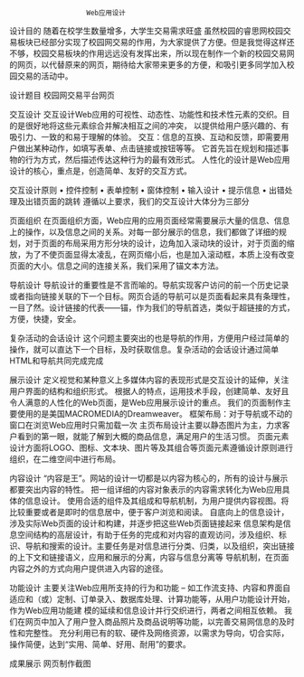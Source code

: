                        Web应用设计
设计目的
随着在校学生数量增多，大学生交易需求旺盛 虽然校园的睿思网校园交易板块已经部分实现了校园网交易的作用，为大家提供了方便。但是我觉得这样还不够，校园交易板块的作用远远没有发挥出来，所以现在制作一个新的校园交易网的网页，以代替原来的网页，期待给大家带来更多的方便，和吸引更多同学加入校园交易的活动中。

设计题目
 校园网交易平台网页

交互设计
交互设计Web应用的可视性、动态性、功能性和技术性元素的交织。目的是很好地将这些元素综合并解决相互之间的冲突，
以提供给用户感兴趣的、有吸引力、一致的和易于理解的体验。
交互：信息的互换、互动和反馈，即需要用户做出某种动作，如填写表单、点击链接或按钮等等。
它首先旨在规划和描述事物的行为方式，然后描述传达这种行为的最有效形式。
人性化的设计是Web应用设计的核心，重点是，创造简单、友好的交互方式。

交互设计原则
• 控件控制
• 表单控制
• 窗体控制
• 输入设计
• 提示信息
• 出错处理及出错页面的跳转
遵循以上要求，我们的交互设计大体分为三部分

页面组织
在页面组织方面，Web应用的应用页面经常需要展示大量的信息、信息上的操作，以及信息之间的关系。对每一部分展示的信息，我们都做了详细的规划，对于页面的布局采用方形分块的设计，边角加入滚动块的设计，对于页面的缩放，为了不使页面显得太凌乱，在网页缩小后，也是加入滚动框，本质上没有改变页面的大小。信息之间的连接关系，我们采用了锚文本方法。

导航设计
导航设计的重要性是不言而喻的。导航实现客户访问的前一个历史记录或者指向链接关联的下一个目标。网页合适的导航可以是页面看起来具有条理性，一目了然。设计链接的代表——锚，作为我们的导航首选，类似于超链接的方式，方便，快捷，安全。

复杂活动的会话设计
这个问题主要突出的也是导航的作用，方便用户经过简单的操作，就可以直达下一个目标，及时获取信息。复杂活动的会话设计通过简单HTML和导航共同完成完成

展示设计
定义视觉和某种意义上多媒体内容的表现形式是交互设计的延伸，关注用户界面的结构和组织形式。
根据人的特点，运用技术手段，创建简单、友好且令人满意的人性化的Web页面，是Web应用展示设计的重点。
我们的页面制作主要使用的是美国MACROMEDIA的Dreamweaver。
框架布局：对于导航或不动的窗口在浏览Web应用时只需加载一次
主页布局设计主要以静态图片为主，力求客户看到的第一眼，就能了解到大概的商品信息，满足用户的生活习惯。
页面元素设计方面将LOGO、图标、文本块、图片等及其组合等页面元素遵循设计原则进行组织，在二维空间中进行布局。

内容设计
“内容是王”。网站的设计一切都是以内容为核心的，所有的设计与展示都要突出内容的特性。
把一组详细的内容对象表示的内容需求转化为Web应用具体的信息设计。
使用合适的组件及其组成和导航机制，为用户提供内容视图。将比较重要或者是即时的信息居中，便于客户浏览和阅读。
自底向上的信息设计，涉及实际Web页面的设计和构建，并逐步把这些Web页面链接起来
信息架构是信息空间结构的高层设计，有助于任务的完成和对内容的直观访问，涉及组织、标识、导航和搜索的设计。主要任务是对信息进行分类、归类，以及组织，突出链接的上下文和链接语义，应用和展示的分离，内容与信息分离等
导航机制，在页面内容之外的方式向用户提供进入内容的途径。

功能设计
主要关注Web应用所支持的行为和功能
– 如工作流支持、内容和界面自适应和（或）定制、订单录入、数据库处理、计算功能等，从用户功能设计开始，作为Web应用功能建
模的延续和信息设计并行交织进行，两者之间相互依赖。
我们在网页中加入了用户登入商品照片及商品说明等功能，以完善交易网信息的及时性和完整性。
充分利用已有的软、硬件及网络资源，以需求为导向，切合实际，操作简便，达到“实用、简单、好用、耐用”的要求。

成果展示
网页制作截图
